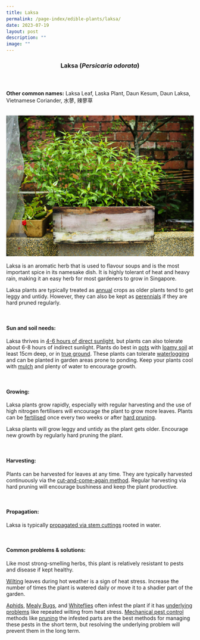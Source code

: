 ```yaml
---
title: Laksa
permalink: /page-index/edible-plants/laksa/
date: 2023-07-19
layout: post
description: ""
image: ""
---
```

<header>
	<h3>Laksa (<em>Persicaria odorata</em>)</h3>
</header>
	
<section>
	<p><strong>Other common names:</strong> Laksa Leaf, Laska Plant, Daun Kesum, Daun Laksa, Vietnamese Coriander, 水蓼, 辣蓼草</p>
	<br>
</section>

<section>
	<img title="Laksa growing in an upcycled wooden planter. Photo by Jacqueline Chua." src="/images/Hardscapes/ContainerGardening_JacChua%20(11).jpg">
	<p>Laksa is an aromatic herb that is used to flavour soups and is the most important spice in its namesake dish. It is highly tolerant of heat and heavy rain, making it an easy herb for most gardeners to grow in Singapore. </p>
	<p>Laksa plants are typically treated as <a href="/learn-more-about-gardening/glossary/#a">annual</a> crops as older plants tend to get leggy and untidy. However, they can also be kept as <a href="/learn-more-about-gardening/glossary/#p">perennials</a> if they are hard pruned regularly. </p>       
	<br>
</section>

<section>
	<h4>Sun and soil needs:</h4>
<p>Laksa thrives in <a href="/page-index/horticulture-techniques/gauging-light/">4-6 hours of direct sunlight</a>, but plants can also tolerate about 6-8 hours of indirect sunlight. Plants do best in <a href="/page-index/horticulture-techniques/planting-in-containers/">pots</a> with <a href="/page-index/horticulture-techniques/soil/">loamy soil</a> at least 15cm deep, or in <a href="/page-index/horticulture-techniques/true-ground/">true ground</a>. These plants can tolerate <a href="/page-index/plant-problems/waterlogging/">waterlogging</a> and can be planted in garden areas prone to ponding. Keep your plants cool with <a href="/page-index/horticulture-techniques/mulching/">mulch</a> and plenty of water to encourage growth.</p>
	<br>
	</section>

<section>
	<h4>Growing:</h4>
	<p>Laksa plants grow rapidly, especially with regular harvesting and the use of high nitrogen fertilisers will encourage the plant to grow more leaves. Plants can be <a href="/page-index/horticulture-techniques/fertilising/">fertilised</a> once every two weeks or after <a href="/page-index/horticulture-techniques/pruning/">hard pruning</a>. </p>
	<p>Laksa plants will grow leggy and untidy as the plant gets older. Encourage new growth by regularly hard pruning the plant.</p>
	<br>
</section>

<section>
	<h4>Harvesting:</h4>
	<p>Plants can be harvested for leaves at any time. They are typically harvested continuously via the <a href="/page-index/horticulture-techniques/cut-and-come-again/">cut-and-come-again method</a>. Regular harvesting via hard pruning will encourage bushiness and keep the plant productive.</p>
	<br>
</section>

<section>
	<h4>Propagation:</h4>
	<p>Laksa is typically <a href="/page-index/horticulture-techniques/propagating-by-cuttings/">propagated via stem cuttings</a> rooted in water.</p>
	<br>
</section>

<section>
	<h4>Common problems &amp; solutions:</h4>
	<p>Like most strong-smelling herbs, this plant is relatively resistant to pests and disease if kept healthy.</p>
	<p><a href="/page-index/plant-problems/wilting">Wilting</a> leaves during hot weather is a sign of heat stress. Increase the number of times the plant is watered daily or move it to a shadier part of the garden.</p>
<p><a href="/page-index/pests/aphids/">Aphids</a>, <a href="/page-index/pests/mealy-bugs/">Mealy Bugs</a>, and <a href="/page-index/pests/whiteflies/">Whiteflies</a> often infest the plant if it has <a href="/learn-more-about-gardening/plant-problems/">underlying problems</a> like repeated wilting from heat stress. <a href="/page-index/horticulture-techniques/pest-control/">Mechanical pest control</a> methods like <a href="/page-index/horticulture-techniques/pruning/">pruning</a> the infested parts are the best methods for managing these pests in the short term, but resolving the underlying problem will prevent them in the long term.</p>
	<br>
</section>